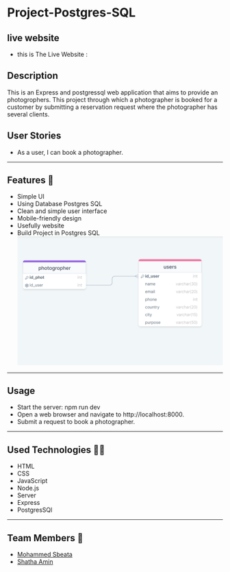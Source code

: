# Project-Postgres-SQL

## live website
* this is The Live Website :  
## Description 
This is an Express and postgressql web application that aims to provide an photogrophers. This project through which a photographer is booked for a customer by submitting a reservation request where the photographer has several clients.


## User Stories 

* As a user, I can book a photographer.


----

## Features 🌟

* Simple UI
* Using Database Postgres SQL
* Clean and simple user interface
* Mobile-friendly design
* Usefully website
* Build Project in Postgres SQL
![](./public/images/Capture.PNG)
---
## Usage
* Start the server:   npm run dev
* Open a web browser and navigate to http://localhost:8000.
* Submit a request to book a photographer.

----

## Used Technologies 👨‍💻

* HTML
* CSS
* JavaScript
* Node.js
* Server
* Express
* PostgresSQl

---
## Team Members 🙋

* [Mohammed Sbeata](https://github.com/Shatha-Amin)
* [Shatha Amin](https://github.com/MohannadSabaa)
